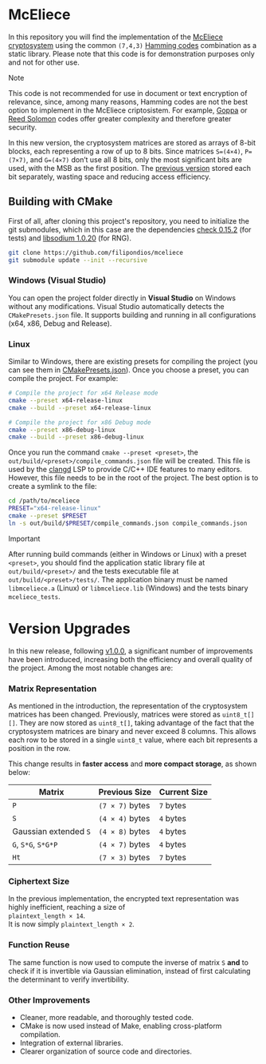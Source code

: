 # McEliece

In this repository you will find the implementation of the
[McEliece cryptosystem](https://en.wikipedia.org/wiki/McEliece_cryptosystem)
using the common ``(7,4,3)`` [Hamming codes](https://en.wikipedia.org/wiki/Hamming_code)
combination as a static library. Please note that this code is for demonstration purposes
only and not for other use. 

> [!NOTE]
> This code is not recommended for use in document or text encryption of relevance,
> since, among many reasons, Hamming codes are not the best option to implement in
> the McEliece criptosistem. For example, [Goppa](https://en.wikipedia.org/wiki/Binary_Goppa_code)
> or [Reed Solomon](https://tomverbeure.github.io/2022/08/07/Reed-Solomon.html) codes
> offer greater complexity and therefore greater security.

In this new version, the cryptosystem matrices are stored as arrays of 8-bit blocks, each representing
a row of up to 8 bits. Since matrices `S=(4×4)`, `P=(7×7)`, and `G=(4×7)` don’t use all 8 bits,
only the most significant bits are used, with the MSB as the first position. The 
[previous version](https://github.com/filipondios/mceliece/tree/1.0.0) stored each bit separately, 
wasting space and reducing access efficiency.

## Building with CMake

First of all, after cloning this project's repository, you need to initialize the git submodules, which in
this case are the dependencies [check 0.15.2](https://github.com/libcheck/check/tree/455005dc29dc6727de7ee36fee4b49a13b39f73f)
(for tests) and [libsodium 1.0.20](https://github.com/jedisct1/libsodium/tree/9511c982fb1d046470a8b42aa36556cdb7da15de)
(for RNG).

```bash
git clone https://github.com/filipondios/mceliece
git submodule update --init --recursive
```

### Windows (Visual Studio)

You can open the project folder directly in **Visual Studio** on Windows without any modifications.
Visual Studio automatically detects the `CMakePresets.json` file. It supports building and running
in all configurations (x64, x86, Debug and Release).

### Linux
Similar to Windows, there are existing presets for compiling the project (you can see them in
[CMakePresets.json](CMakePresets.json)). Once you choose a preset, you can compile the project.
For example:

```sh
# Compile the project for x64 Release mode
cmake --preset x64-release-linux
cmake --build --preset x64-release-linux

# Compile the project for x86 Debug mode
cmake --preset x86-debug-linux
cmake --build --preset x86-debug-linux
```

Once you run the command `cmake --preset <preset>`, the `out/build/<preset>/compile_commands.json`
file will be created. This file is used by the [clangd](https://github.com/clangd/clangd) LSP
to provide C/C++ IDE features to many editors. However, this file needs to be in the
root of the project. The best option is to create a symlink to the file:

```sh
cd /path/to/mceliece
PRESET="x64-release-linux"
cmake --preset $PRESET
ln -s out/build/$PRESET/compile_commands.json compile_commands.json
```

> [!IMPORTANT]
> After running build commands (either in Windows or Linux) with a preset `<preset>`, you should
> find the application static library file at `out/build/<preset>/` and the tests executable file at
> `out/build/<preset>/tests/`. The application binary must be named `libmceliece.a` (Linux) or `libmceliece.lib`
> (Windows) and the tests binary
> `mceliece_tests`.

# Version Upgrades

In this new release, following [v1.0.0](https://github.com/filipondios/mceliece/tree/1.0.0), a significant number 
of improvements have been introduced, increasing both the efficiency and overall quality of the project. Among the
most notable changes are: 

### **Matrix Representation**
As mentioned in the introduction, the representation of the cryptosystem matrices has been changed. Previously,
matrices were stored as `uint8_t[][]`. They are now stored as `uint8_t[]`, taking advantage of the fact that the 
cryptosystem matrices are binary and never exceed 8 columns. This allows each row to be stored in a single 
`uint8_t` value, where each bit represents a position in the row.

This change results in **faster access** and **more compact storage**, as shown below:

| Matrix                      | Previous Size         | Current Size |
|-----------------------------|-----------------------|--------------|
| `P`                         | `(7 × 7)` bytes       | `7` bytes    |
| `S`                         | `(4 × 4)` bytes       | `4` bytes    |
| Gaussian extended `S`       | `(4 × 8)` bytes       | `4` bytes    |
| `G`, `S*G`, `S*G*P`         | `(4 × 7)` bytes       | `4` bytes    |
| `Ht`                        | `(7 × 3)` bytes       | `7` bytes    |

### **Ciphertext Size**
In the previous implementation, the encrypted text representation was highly inefficient, reaching a size of  
`plaintext_length × 14`.  
It is now simply `plaintext_length × 2`.

### **Function Reuse**
The same function is now used to compute the inverse of matrix `S` **and** to check if it is invertible via Gaussian elimination, instead of first calculating the determinant to verify invertibility.

### **Other Improvements**
- Cleaner, more readable, and thoroughly tested code.
- CMake is now used instead of Make, enabling cross-platform compilation.
- Integration of external libraries.
- Clearer organization of source code and directories.

